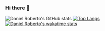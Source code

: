### Hi there 👋

![Daniel Roberto's GitHub stats](https://github-readme-stats.vercel.app/api?username=DanielTrybe&show_icons=true&theme=radical)
[![Top Langs](https://github-readme-stats.vercel.app/api/top-langs/?username=DanielTrybe&layout=compact)](https://github.com/anuraghazra/github-readme-stats)
[![Daniel Roberto's wakatime stats](https://github-readme-stats.vercel.app/api/wakatime?username=DanielTrybe)](https://github.com/anuraghazra/github-readme-stats)


<!--
**DanielTrybe/DanielTrybe** is a ✨ _special_ ✨ repository because its `README.md` (this file) appears on your GitHub profile.

Here are some ideas to get you started:

- 🔭 I’m currently working on ...
- 🌱 I’m currently learning ...
- 👯 I’m looking to collaborate on ...
- 🤔 I’m looking for help with ...
- 💬 Ask me about ...
- 📫 How to reach me: ...
- 😄 Pronouns: ...
- ⚡ Fun fact: ...
-->

